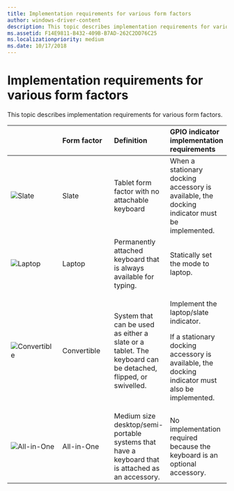 ```yaml
---
title: Implementation requirements for various form factors
author: windows-driver-content
description: This topic describes implementation requirements for various form factors.
ms.assetid: F14E9811-B432-409B-B7AD-262C2DD76C25
ms.localizationpriority: medium
ms.date: 10/17/2018
---
```


# Implementation requirements for various form factors


This topic describes implementation requirements for various form factors.

<table>
<colgroup>
<col width="25%" />
<col width="25%" />
<col width="25%" />
<col width="25%" />
</colgroup>
<thead>
<tr class="header">
<th align="left"></th>
<th align="left">Form factor</th>
<th align="left">Definition</th>
<th align="left">GPIO indicator implementation requirements</th>
</tr>
</thead>
<tbody>
<tr class="odd">
<td align="left"><p><img src="images/slate.jpg" alt="Slate" /></p></td>
<td align="left">Slate</td>
<td align="left">Tablet form factor with no attachable keyboard</td>
<td align="left">When a stationary docking accessory is available, the docking indicator must be implemented.</td>
</tr>
<tr class="even">
<td align="left"><p><img src="images/laptop.jpg" alt="Laptop" /></p></td>
<td align="left">Laptop</td>
<td align="left">Permanently attached keyboard that is always available for typing.</td>
<td align="left">Statically set the mode to laptop.</td>
</tr>
<tr class="odd">
<td align="left"><p><img src="images/convertible.jpg" alt="Convertible" /></p></td>
<td align="left">Convertible</td>
<td align="left">System that can be used as either a slate or a tablet. The keyboard can be detached, flipped, or swivelled.</td>
<td align="left"><p>Implement the laptop/slate indicator.</p>
<p>If a stationary docking accessory is available, the docking indicator must also be implemented.</p></td>
</tr>
<tr class="even">
<td align="left"><p><img src="images/allinone.jpg" alt="All-in-One" /></p></td>
<td align="left">All-in-One</td>
<td align="left">Medium size desktop/semi-portable systems that have a keyboard that is attached as an accessory.</td>
<td align="left">No implementation required because the keyboard is an optional accessory.</td>
</tr>
</tbody>
</table>

 

 

 




